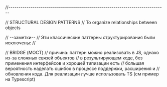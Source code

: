 
//------------------------------------------------------------------------------

// STRUCTURAL DESIGN PATTERNS
// To organize relationships between objects

// --заметки--
// Эти классические паттерны структурирования были исключены:
//

// BRIDGE (МОСТ)
// причина: паттерн можно реализовать в JS, однако из-за сложных связей объектов
// в результирующем коде, без применения интерфейсов и хорошей типизации есть
// большая вероятность наделать ошибок в процессе поддержки, расширения и
// обновления кода. Для реализации лучше использовать TS (см пример на Typescript)